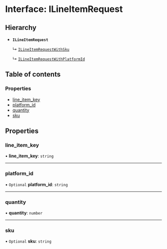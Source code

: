 # Interface: ILineItemRequest

## Hierarchy

- **`ILineItemRequest`**

  ↳ [`ILineItemRequestWithSku`](ILineItemRequestWithSku.md)

  ↳ [`ILineItemRequestWithPlatformId`](ILineItemRequestWithPlatformId.md)

## Table of contents

### Properties

- [line\_item\_key](ILineItemRequest.md#line_item_key)
- [platform\_id](ILineItemRequest.md#platform_id)
- [quantity](ILineItemRequest.md#quantity)
- [sku](ILineItemRequest.md#sku)

## Properties

### line\_item\_key

• **line\_item\_key**: `string`

___

### platform\_id

• `Optional` **platform\_id**: `string`

___

### quantity

• **quantity**: `number`

___

### sku

• `Optional` **sku**: `string`
